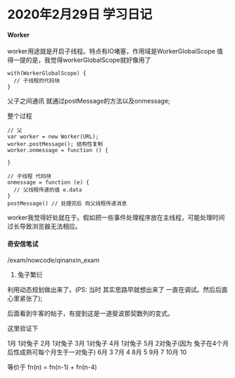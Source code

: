 # 2020年2月29日 学习日记

#### Worker

worker用途就是开启子线程。特点有IO堵塞，作用域是WorkerGlobalScope
值得一提的是，我觉得workerGlobalScope就好像用了
```
with(WorkerGlobalScope) {
  // 子线程的代码块
}
```
父子之间通讯 就通过postMessage的方法以及onmessage;

整个过程
```
// 父
var worker = new Worker(URL);
worker.postMessage(); 结构性复制
worker.onmessage = function () {

}

// 子线程 代码块
onmessage = function (e) {
  // 父线程传递的值 e.data
}
postMessage() // 处理完后 向父线程传递消息
```



worker我觉得好处就在于。假如把一些事件处理程序放在主线程，可能处理时间过长导致浏览器无法相应。


#### 奇安信笔试
/exam/nowcode/qinanxin_exam
1. 兔子繁衍

利用动态规划做出来了。(PS: 当时 其实思路早就想出来了 一直在调试。然后后面心里紧张了);

后面看到牛客的帖子，有提到这是一道斐波那契数列的变式。

这里验证下

1月 1对兔子
2月 1对兔子
3月 1对兔子
4月 1对兔子
5月 2对兔子(因为 兔子在4个月后性成熟可每个月生于一对兔子)
6月 3
7月 4
8月 5
9月 7
10月 10

等价于 fn(n) = fn(n-1) + fn(n-4)